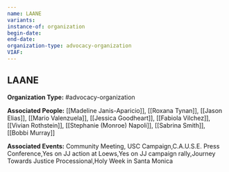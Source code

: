 ```yaml
---
name: LAANE
variants: 
instance-of: organization
begin-date: 
end-date: 
organization-type: advocacy-organization
VIAF: 
---
```

## LAANE

**Organization Type:** #advocacy-organization

**Associated People:** [[Madeline Janis-Aparicio]], [[Roxana Tynan]], [[Jason Elias]], [[Mario Valenzuela]], [[Jessica Goodheart]], [[Fabiola Vilchez]], [[Vivian Rothstein]], [[Stephanie (Monroe) Napoli]], [[Sabrina Smith]], [[Bobbi Murray]]

**Associated Events:** Community Meeting, USC Campaign,C.A.U.S.E. Press Conference,Yes on JJ action at Loews,Yes on JJ campaign rally,Journey Towards Justice Processional,Holy Week in Santa Monica